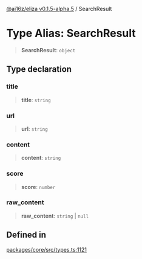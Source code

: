 [@ai16z/eliza v0.1.5-alpha.5](../index.md) / SearchResult

# Type Alias: SearchResult

> **SearchResult**: `object`

## Type declaration

### title

> **title**: `string`

### url

> **url**: `string`

### content

> **content**: `string`

### score

> **score**: `number`

### raw\_content

> **raw\_content**: `string` \| `null`

## Defined in

[packages/core/src/types.ts:1121](https://github.com/owenAlterolab/eliza/blob/main/packages/core/src/types.ts#L1121)

